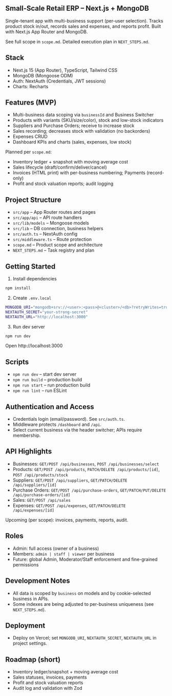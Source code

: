 ## Small-Scale Retail ERP – Next.js + MongoDB

Single-tenant app with multi-business support (per-user selection). Tracks product stock in/out, records sales and expenses, and reports profit. Built with Next.js App Router and MongoDB.

See full scope in `scope.md`. Detailed execution plan in `NEXT_STEPS.md`.

## Stack

- Next.js 15 (App Router), TypeScript, Tailwind CSS
- MongoDB (Mongoose ODM)
- Auth: NextAuth (Credentials, JWT sessions)
- Charts: Recharts

## Features (MVP)

- Multi-business data scoping via `businessId` and Business Switcher
- Products with variants (SKU/size/color), stock and low-stock indicators
- Suppliers and Purchase Orders; receive to increase stock
- Sales recording; decreases stock with validation (no backorders)
- Expenses CRUD
- Dashboard KPIs and charts (sales, expenses, low stock)

Planned per `scope.md`:

- Inventory ledger + snapshot with moving average cost
- Sales lifecycle (draft/confirm/deliver/cancel)
- Invoices (HTML print) with per-business numbering; Payments (record-only)
- Profit and stock valuation reports; audit logging

## Project Structure

- `src/app` – App Router routes and pages
- `src/app/api` – API route handlers
- `src/lib/models` – Mongoose models
- `src/lib` – DB connection, business helpers
- `src/auth.ts` – NextAuth config
- `src/middleware.ts` – Route protection
- `scope.md` – Product scope and architecture
- `NEXT_STEPS.md` – Task registry and plan

## Getting Started

1. Install dependencies

```bash
npm install
```

2. Create `.env.local`

```bash
MONGODB_URI="mongodb+srv://<user>:<pass>@<cluster>/<db>?retryWrites=true&w=majority"
NEXTAUTH_SECRET="your-strong-secret"
NEXTAUTH_URL="http://localhost:3000"
```

3. Run dev server

```bash
npm run dev
```

Open http://localhost:3000

## Scripts

- `npm run dev` – start dev server
- `npm run build` – production build
- `npm run start` – run production build
- `npm run lint` – run ESLint

## Authentication and Access

- Credentials login (email/password). See `src/auth.ts`.
- Middleware protects `/dashboard` and `/api`.
- Select current business via the header switcher; APIs require membership.

## API Highlights

- Businesses: `GET/POST /api/businesses`, `POST /api/businesses/select`
- Products: `GET/POST /api/products`, `PATCH/DELETE /api/products/[id]`, `POST /api/products/stock`
- Suppliers: `GET/POST /api/suppliers`, `GET/PATCH/DELETE /api/suppliers/[id]`
- Purchase Orders: `GET/POST /api/purchase-orders`, `GET/PATCH/PUT/DELETE /api/purchase-orders/[id]`
- Sales: `GET/POST /api/sales`
- Expenses: `GET/POST /api/expenses`, `GET/PATCH/DELETE /api/expenses/[id]`

Upcoming (per scope): invoices, payments, reports, audit.

## Roles

- Admin: full access (owner of a business)
- Members: `admin | staff | viewer` per business
- Future: global Admin, Moderator/Staff enforcement and fine-grained permissions

## Development Notes

- All data is scoped by `business` on models and by cookie-selected business in APIs.
- Some indexes are being adjusted to per-business uniqueness (see `NEXT_STEPS.md`).

## Deployment

- Deploy on Vercel; set `MONGODB_URI`, `NEXTAUTH_SECRET`, `NEXTAUTH_URL` in project settings.

## Roadmap (short)

- Inventory ledger/snapshot + moving average cost
- Sales statuses, invoices, payments
- Profit and stock valuation reports
- Audit log and validation with Zod
